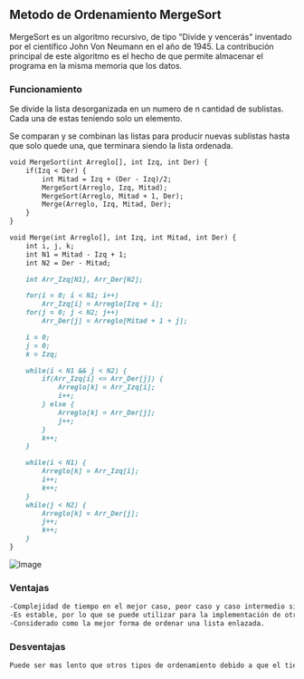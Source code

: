 ## Metodo de Ordenamiento MergeSort

MergeSort es un algoritmo recursivo, de tipo "Divide y vencerás" inventado por el científico John Von Neumann en el año de 1945. La contribución principal de este algoritmo es el hecho de que permite almacenar el programa en la misma memoria que los datos.


### Funcionamiento

Se divide la lista desorganizada en un numero de n cantidad de sublistas. Cada una de estas teniendo solo un elemento.

Se comparan y se combinan las listas para producir nuevas sublistas hasta que solo quede una, que terminara siendo la lista ordenada.


```markdown
void MergeSort(int Arreglo[], int Izq, int Der) {
    if(Izq < Der) {
        int Mitad = Izq + (Der - Izq)/2;
        MergeSort(Arreglo, Izq, Mitad);
        MergeSort(Arreglo, Mitad + 1, Der);
        Merge(Arreglo, Izq, Mitad, Der);
    }
}

void Merge(int Arreglo[], int Izq, int Mitad, int Der) {
    int i, j, k;
    int N1 = Mitad - Izq + 1;
    int N2 = Der - Mitad;

    int Arr_Izq[N1], Arr_Der[N2];

    for(i = 0; i < N1; i++)
        Arr_Izq[i] = Arreglo[Izq + i];
    for(j = 0; j < N2; j++)
        Arr_Der[j] = Arreglo[Mitad + 1 + j];

    i = 0;
    j = 0;
    k = Izq;

    while(i < N1 && j < N2) {
        if(Arr_Izq[i] <= Arr_Der[j]) {
            Arreglo[k] = Arr_Izq[i];
            i++;
        } else {
            Arreglo[k] = Arr_Der[j];
            j++;
        }
        k++;
    }

    while(i < N1) {
        Arreglo[k] = Arr_Izq[i];
        i++;
        k++;
    }
    while(j < N2) {
        Arreglo[k] = Arr_Der[j];
        j++;
        k++;
    }
}

```
![Image](https://upload.wikimedia.org/wikipedia/commons/thumb/e/e6/Merge_sort_algorithm_diagram.svg/618px-Merge_sort_algorithm_diagram.svg.png)

### Ventajas
```markdown
-Complejidad de tiempo en el mejor caso, peor caso y caso intermedio siempre será O (n logn)
-Es estable, por lo que se puede utilizar para la implementación de otro método.
-Considerado como la mejor forma de ordenar una lista enlazada.

```

### Desventajas
```markdown
Puede ser mas lento que otros tipos de ordenamiento debido a que el tiempo de ejecución en todos los casos es típicamente el mismo.

```

